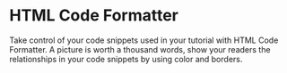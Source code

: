 # HTML Code Formatter

Take control of your code snippets used in your tutorial with HTML Code Formatter.
A picture is worth a thousand words, show your readers the relationships in your code snippets by using color and borders.